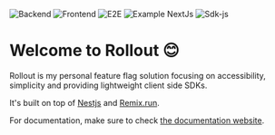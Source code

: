 ![Backend](https://github.com/mfrachet/rollout/actions/workflows/backend.yml/badge.svg) ![Frontend](https://github.com/mfrachet/rollout/actions/workflows/frontend.yml/badge.svg) ![E2E](https://github.com/mfrachet/rollout/actions/workflows/e2e.yml/badge.svg) ![Example NextJs](https://github.com/mfrachet/rollout/actions/workflows/example-nextjs.yml/badge.svg) ![Sdk-js](https://github.com/mfrachet/rollout/actions/workflows/sdk.yml/badge.svg)

# Welcome to Rollout :blush:

Rollout is my personal feature flag solution focusing on accessibility, simplicity and providing lightweight client side SDKs.

It's built on top of [Nestjs](https://nestjs.com/) and [Remix.run](https://remix.run/).

For documentation, make sure to check [the documentation website](https://mfrachet.github.io/rollout/).
